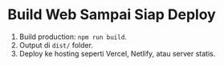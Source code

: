 # Build Web Sampai Siap Deploy
1. Build production: `npm run build`.
2. Output di `dist/` folder.
3. Deploy ke hosting seperti Vercel, Netlify, atau server statis.